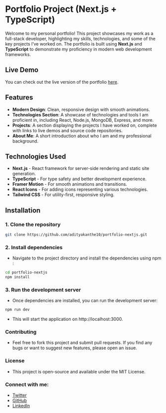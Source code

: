 # Portfolio Project (Next.js + TypeScript)

Welcome to my personal portfolio! This project showcases my work as a full-stack developer, highlighting my skills, technologies, and some of the key projects I’ve worked on. The portfolio is built using **Next.js** and **TypeScript** to demonstrate my proficiency in modern web development frameworks.

## Live Demo

You can check out the live version of the portfolio [here](https://portfolio-l8yviv95q-aditya-kanthes-projects.vercel.app/).

## Features

- **Modern Design**: Clean, responsive design with smooth animations.
- **Technologies Section**: A showcase of technologies and tools I am proficient in, including React, Node.js, MongoDB, Express, and more.
- **Projects**: A section displaying the projects I have worked on, complete with links to live demos and source code repositories.
- **About Me**: A short introduction about who I am and my professional background.

## Technologies Used

- **Next.js** - React framework for server-side rendering and static site generation.
- **TypeScript** - For type safety and better development experience.
- **Framer Motion** - For smooth animations and transitions.
- **React Icons** - For adding icons representing various technologies.
- **Tailwind CSS** - For utility-first, responsive styling.

## Installation

### 1. Clone the repository

```bash
git clone https://github.com/adityakanthe10/portfolio-nextjs.git
```
### 2. Install dependencies
 - Navigate to the project directory and install the dependencies using npm :

```bash
cd portfolio-nextjs
npm install
```

### 3. Run the development server
- Once dependencies are installed, you can run the development server:

```bash
npm run dev
```

- This will start the application on http://localhost:3000.

### Contributing
- Feel free to fork this project and submit pull requests. If you find any bugs or want to suggest new features, please open an issue.

### License
- This project is open-source and available under the MIT License.

### Connect with me:

- [Twitter](https://x.com/aditya_kanthe)
- [GitHub](https://github.com/adityakanthe10)
- [LinkedIn](www.linkedin.com/in/aditya-kanthe-a63bb9214)